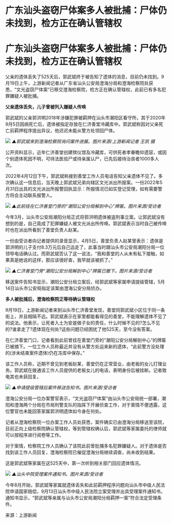 # 广东汕头盗窃尸体案多人被批捕：尸体仍未找到，检方正在确认管辖权

# 广东汕头盗窃尸体案多人被批捕：尸体仍未找到，检方正在确认管辖权

父亲的遗体丢失了525天后，郭武斌终于被告知了遗体的消息，目前仍未找到。9月19日上午，上游新闻记者从广东省汕头公安局澄海分局和澄海检察院处获悉，“文光盗窃尸体案”已移交澄海检察院，检方正在确认管辖权，此前已有多名犯罪嫌疑人被批捕。

**父亲遗体丢失，儿子曾被列入嫌疑人传唤**

郭武斌的父亲郭洪明2018年涉嫌犯罪被羁押在汕头市潮阳区看守所，其于2020年9月5日因病死亡后，遗体被指定存放在仁济善堂冷藏库中。郭武斌称因对父亲死亡前羁押程序提出异议，他迟迟未能从警方处领回尸体。

![](https://inews.gtimg.com/om_bt/OCcnxE_q0Lj_Z5GrqIZmoiz3haL24j4DqzrxFRtZTXhVkAA/1000)
_▲郭武斌来到澄海检察院询问案件进展。图片来源/上游新闻记者 王凯 摄_

公开资料显示，近年仁济善堂创建殡仪馆及冷藏库，可供死者孝眷瞻仰遗容，或因个别遗体死因不明，可待法医验尸或待亲属认尸，已先后接待治丧者1000多人次。

2022年4月12日下午，郭武斌称接到善堂工作人员电话告知父亲遗体不见了。多次确认这一信息后，当天晚上郭武斌兄弟向辖区文光派出所报案。一份2022年5月31日出具的文光派出所报警回执显示：所报情况已如实登记受理，如有需要警方将会主动联系报警人。

![](https://inews.gtimg.com/om_bt/OhMdxnARt5CMU8aJX4FMuTBuRrBgkSa-Q0I5UaCVOSdtMAA/1000)
_▲此前挂在仁济善堂门旁的“潮阳公安分局解剖中心”牌匾。图片来源/受访者_

今年3月，汕头市公安局潮阳分局正式将郭洪明遗体被盗刑事立案。让郭武斌没有想到的是，自己竟成了犯罪嫌疑人被文光派出所传唤。郭武斌表示当时自己被传唤时也在派出所看到了善堂负责人赵某。

一份由受访者向记者提供的录音显示，4月5日，善堂负责人赵某曾表示：遗体是郭洪明的儿子支付8.3万元后自己运走了，此事当时跟汕头市公安局潮阳分局一位领导电话确认过。而郭武斌否认了这一说法，“我和善堂的人从未有私下接触，如果真是她说的这样，那应该很好查，我早就该被抓了。”

![](https://inews.gtimg.com/om_bt/OAr0LADUR9T5d9JckwwrKxUpw4bTsLC7DBTy-3O37SHA8AA/1000)
_▲仁济善堂门旁“潮阳公安分局解剖中心”牌匾已撤下。图片来源/受访者_

移送案件告知书显示，潮阳公安分局立案后，经郭武斌等家属申请提级管辖，5月14日汕头市公安局指定该案由澄海公安分局侦办。

**多人被批捕后，澄海检察院正等待确认管辖权**

9月19日，上游新闻记者来到汕头市仁济善堂发现，善堂同郭武斌小区位于同一条街上，并且相隔不远。郭武斌表示在家里都能看得见的善堂，不能理解遗体不见了的说法。他表示，让死者入土为安是做子女的责任，什么时候不见的?怎么不见的?谁拿走了?遗体现在何处?这些问题已经困扰了他525天，至今没有答案。

在仁济善堂门口，记者看到此前曾挂在善堂门旁的“潮阳公安分局解剖中心”的牌匾已被摘下。一位工作人员称最近并没有从警方处运来新的遗体，“此前警方没处理的(涉未结束案件遗体)仍在冻库中保存。”

该工作人员称，近期不曾见到老板赵某，善堂仍在正常营业，由老板的女儿打理业务。郭武斌在拨通该工作人员提供的老板女儿的电话，表明身份后被挂断。记者致电其也未获回复。

![](https://inews.gtimg.com/om_bt/Oio_ItLHGe87wktty2aTqxMMBpifNPzPkveI_2ICBvA3AAA/1000)
_▲申请提级管辖后案件移送告知书。图片来源/受访者_

澄海公安分局一位办案警官表示，“文光盗窃尸体案”由汕头市公安局统一部署，潮阳和澄海两个分局在市局刑警支队的指挥下开展侦查工作，对于案情不便透露，这位警官也未能回答家属郭洪明遗体如今身在何处。

记者从澄海检察院一位办案工作人员处获悉，案件确实已由澄海分局移送至该院，目前正向上级检察院确认管辖权，等到管辖权确认后，郭武斌等家属委托的律师就可以按程序进行阅卷等工作。

对于案情，检察院工作人员确认了该院此前曾批捕多名犯罪嫌疑人。对于遗体是否找到该工作人员回复，澄海检察院已催促澄海分局继续调查，尚未收到结果。

这是郭武斌等家属在这525天中，第一次听到相关部门回应遗体情况。

![](https://inews.gtimg.com/om_bt/OQ34iMUSWfLpxe1ZORFyPaGDsQ8EdFtYOTMj-_2Dn3834AA/1000)
_▲汕头中院受理案件通知书。图片来源/受访者_

今年8月开始，郭武斌等家属就遗体丢失和此前羁押程序问题向汕头市中级人民法院申请国家赔偿，9月13日汕头市中级人民法院立案受理并出具受理案件通知书。通知书显示，“郭武斌等亲属与汕头市公安局潮阳分局羁押一案”符合法定受理条件。

来源：上游新闻

